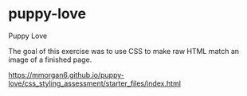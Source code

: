 # puppy-love
Puppy Love

The goal of this exercise was to use CSS to make raw HTML match an image of a finished page. 

https://mmorgan6.github.io/puppy-love/css_styling_assessment/starter_files/index.html
